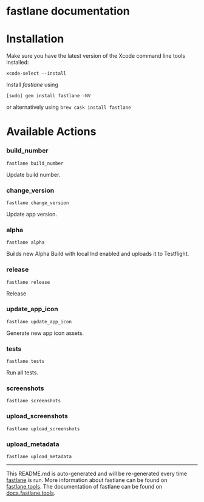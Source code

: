 fastlane documentation
================
# Installation

Make sure you have the latest version of the Xcode command line tools installed:

```
xcode-select --install
```

Install _fastlane_ using
```
[sudo] gem install fastlane -NV
```
or alternatively using `brew cask install fastlane`

# Available Actions
### build_number
```
fastlane build_number
```
Update build number.
### change_version
```
fastlane change_version
```
Update app version.
### alpha
```
fastlane alpha
```
Builds new Alpha Build with local lnd enabled and uploads it to Testflight.
### release
```
fastlane release
```
Release
### update_app_icon
```
fastlane update_app_icon
```
Generate new app icon assets.
### tests
```
fastlane tests
```
Run all tests.
### screenshots
```
fastlane screenshots
```

### upload_screenshots
```
fastlane upload_screenshots
```

### upload_metadata
```
fastlane upload_metadata
```


----

This README.md is auto-generated and will be re-generated every time [fastlane](https://fastlane.tools) is run.
More information about fastlane can be found on [fastlane.tools](https://fastlane.tools).
The documentation of fastlane can be found on [docs.fastlane.tools](https://docs.fastlane.tools).
